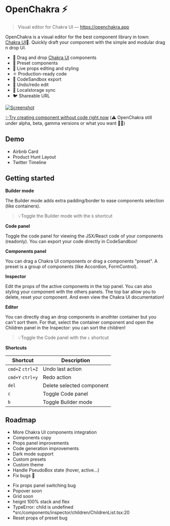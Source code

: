 # OpenChakra ⚡️

> Visual editor for Chakra UI — https://openchakra.app

OpenChakra is a visual editor for the best component library in town: [Chakra UI](https://chakra-ui.com)🤗. Quickly draft your component with the simple and modular drag n drop UI.

- 🎨 Drag and drop [Chakra UI](https://chakra-ui.com/getting-started) components
- 💅 Preset components
- 👀 Live props editing and styling
- ⚛️ Production-ready code
- 🎈 CodeSandbox export
- 🔮 Undo/redo edit
- 💽 Localstorage sync
- 🐦 Shareable URL

[![Screenshot](splash.png)](https://openchakra.app)

[✨Try creating component without code right now](https://openchakra.app) (⚠️ OpenChakra still under alpha, beta, gamma versions or what you want 👷‍♂️)

## Demo

- Airbnb Card
- Product Hunt Layout
- Twitter Timeline

## Getting started

**Builder mode**

The Builder mode adds extra padding/border to ease components selection (like containers).

> 💡Toggle the Builder mode with the `b` shortcut

**Code panel**

Toggle the code panel for viewing the JSX/React code of your components (readonly). You can export your code directly in CodeSandbox!

**Components panel**

You can drag a Chakra UI components or drag a components "preset". A preset is a group of components (like Accordion, FormControl).

**Inspector**

Edit the props of the active components in the top panel. You can also styling your component with the others panels. The top bar allow you to delete, reset your component. And even view the Chakra UI documentation!

**Editor**

You can directly drag an drop components in anothter container but you can't sort them. For that, select the container component and open the Children panel in the Inspector: you can sort the children!

> 💡Toggle the Code panel with the `c` shortcut

**Shortcuts**

| Shortcut         | Description               |
| ---------------- | ------------------------- |
| `cmd+Z` `ctrl+Z` | Undo last action          |
| `cmd+Y` `ctrl+y` | Redo action               |
| `del`            | Delete selected component |
| `c`              | Toggle Code panel         |
| `b`              | Toggle Builder mode       |

## Roadmap

- More Chakra UI components integration
- Components copy
- Props panel improvements
- Code generation improvements
- Dark mode support
- Custom presets
- Custom theme
- Handle PseudoBox state (hover, active…)
- Fix bugs 🧨

* Fix props panel switching bug
* Popover soon
* Grid soon
* heignt 100% stack and flex
* TypeError: child is undefined
   \*src/components/inspector/children/ChildrenList.tsx:20
* Reset props of preset bug
